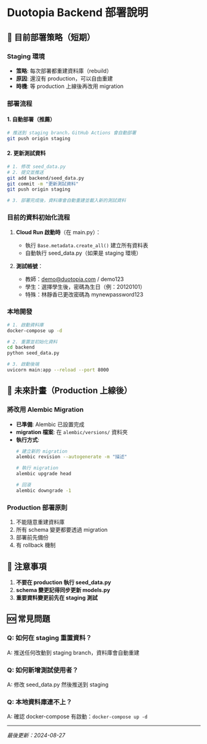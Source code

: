 # Duotopia Backend 部署說明

## 🚀 目前部署策略（短期）

### Staging 環境
- **策略**: 每次部署都重建資料庫（rebuild）
- **原因**: 還沒有 production，可以自由重建
- **時機**: 等 production 上線後再改用 migration

### 部署流程

#### 1. 自動部署（推薦）
```bash
# 推送到 staging branch，GitHub Actions 會自動部署
git push origin staging
```

#### 2. 更新測試資料
```bash
# 1. 修改 seed_data.py
# 2. 提交並推送
git add backend/seed_data.py
git commit -m "更新測試資料"
git push origin staging

# 3. 部署完成後，資料庫會自動重建並載入新的測試資料
```

### 目前的資料初始化流程

1. **Cloud Run 啟動時**（在 main.py）：
   - 執行 `Base.metadata.create_all()` 建立所有資料表
   - 自動執行 seed_data.py（如果是 staging 環境）

2. **測試帳號**：
   - 教師：demo@duotopia.com / demo123
   - 學生：選擇學生後，密碼為生日（例：20120101）
   - 特殊：林靜香已更改密碼為 mynewpassword123

### 本地開發

```bash
# 1. 啟動資料庫
docker-compose up -d

# 2. 重置並初始化資料
cd backend
python seed_data.py

# 3. 啟動後端
uvicorn main:app --reload --port 8000
```

## 🔄 未來計畫（Production 上線後）

### 將改用 Alembic Migration
- **已準備**: Alembic 已設置完成
- **migration 檔案**: 在 `alembic/versions/` 資料夾
- **執行方式**:
  ```bash
  # 建立新的 migration
  alembic revision --autogenerate -m "描述"

  # 執行 migration
  alembic upgrade head

  # 回滾
  alembic downgrade -1
  ```

### Production 部署原則
1. 不能隨意重建資料庫
2. 所有 schema 變更都要透過 migration
3. 部署前先備份
4. 有 rollback 機制

## 📝 注意事項

1. **不要在 production 執行 seed_data.py**
2. **schema 變更記得同步更新 models.py**
3. **重要資料變更前先在 staging 測試**

## 🆘 常見問題

### Q: 如何在 staging 重置資料？
A: 推送任何改動到 staging branch，資料庫會自動重建

### Q: 如何新增測試使用者？
A: 修改 seed_data.py 然後推送到 staging

### Q: 本地資料庫連不上？
A: 確認 docker-compose 有啟動：`docker-compose up -d`

---
*最後更新：2024-08-27*
